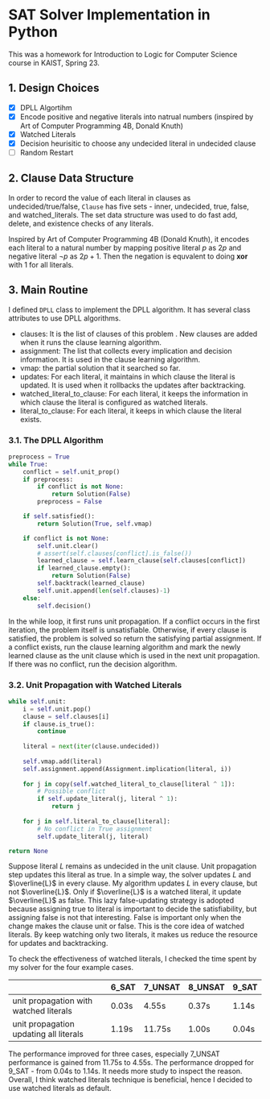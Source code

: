 # SAT Solver Implementation in Python

This was a homework for Introduction to Logic for Computer Science course in KAIST, Spring 23.

## 1. Design Choices

- [x] DPLL Algortihm
- [x] Encode positive and negative literals into natrual numbers (inspired by Art of Computer Programming 4B, Donald Knuth)
- [x] Watched Literals
- [x] Decision heurisitic to choose any undecided literal in undecided clause
- [ ] Random Restart

## 2. Clause Data Structure

In order to record the value of each literal in clauses as undecided/true/false, `Clause` has five sets - inner, undecided, true, false, and watched_literals. The set data structure was used to do fast add, delete, and existence checks of any literals.

Inspired by Art of Computer Programming 4B (Donald Knuth), it encodes each literal to a natural number by mapping positive literal $p$ as $2p$ and negative literal $\neg p$ as $2p+1$. Then the negation is equvalent to doing **xor** with 1 for all literals.

## 3. Main Routine

I defined `DPLL` class to implement the DPLL algorithm. It has several class attributes to use DPLL algorithms.

- clauses: It is the list of clauses of this problem . New clauses are added when it runs the clause learning algorithm.
- assignment: The list that collects every implication and decision information. It is used in the clause learning algorithm.
- vmap: the partial solution that it searched so far.
- updates: For each literal, it maintains in which clause the literal is updated. It is used when it rollbacks the updates after backtracking.
- watched_literal_to_clause: For each literal, it keeps the information in which clause the literal is configured as watched literals.
- literal_to_clause: For each literal, it keeps in which clause the literal exists.

### 3.1.  The DPLL Algorithm

```python
preprocess = True
while True:
    conflict = self.unit_prop()
    if preprocess:
        if conflict is not None:
            return Solution(False)
        preprocess = False

    if self.satisfied():
        return Solution(True, self.vmap)

    if conflict is not None:
        self.unit.clear()
        # assert(self.clauses[conflict].is_false())
        learned_clause = self.learn_clause(self.clauses[conflict])
        if learned_clause.empty():
            return Solution(False)
        self.backtrack(learned_clause)
        self.unit.append(len(self.clauses)-1)
    else:
        self.decision()
```

In the while loop, it first runs unit propagation. If a conflict occurs in the first iteration, the problem itself is unsatisfiable. Otherwise, if every clause is satisfied, the problem is solved so return the satisfying partial assignment. If a conflict exists, run the clause learning algorithm and mark the newly learned clause as the unit clause which is used in the next unit propagation. If there was no conflict, run the decision algorithm.

### 3.2. Unit Propagation with Watched Literals

```python
while self.unit:
    i = self.unit.pop()
    clause = self.clauses[i]
    if clause.is_true():
        continue
    
    literal = next(iter(clause.undecided))
    
    self.vmap.add(literal)
    self.assignment.append(Assignment.implication(literal, i))
    
    for j in copy(self.watched_literal_to_clause[literal ^ 1]):
        # Possible conflict
        if self.update_literal(j, literal ^ 1):
            return j
    
    for j in self.literal_to_clause[literal]:
        # No conflict in True assignment
        self.update_literal(j, literal)

return None
```

Suppose literal $L$ remains as undecided in the unit clause. Unit propagation step updates this literal as true. In a simple way, the solver updates $L$ and $\overline{L}$ in every clause. My algorithm updates $L$ in every clause, but not $\overline{L}$. Only if $\overline{L}$ is a watched literal, it update $\overline{L}$ as false. This lazy false-updating strategy is adopted because assigning true to literal is important to decide the satisfiability, but assigning false is not that interesting.  False is important only when the change makes the clause unit or false. This is the core idea of watched literals. By keep watching only two literals, it makes us reduce the resource for updates and backtracking.

To check the effectiveness of watched literals, I checked the time spent by my solver for the four example cases.

|  | 6_SAT | 7_UNSAT | 8_UNSAT | 9_SAT |
| --- | --- | --- | --- | --- |
| unit propagation with watched literals | 0.03s | 4.55s | 0.37s | 1.14s |
| unit propagation updating all literals  | 1.19s | 11.75s | 1.00s | 0.04s |

The performance improved for three cases, especially 7_UNSAT performance is gained from 11.75s to 4.55s. The performance dropped for 9_SAT - from 0.04s to 1.14s. It needs more study to inspect the reason. Overall, I think watched literals technique is beneficial, hence I decided to use watched literals as default.
